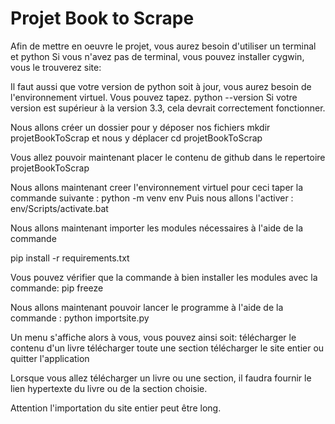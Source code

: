 # Projet Book to Scrape

Afin de mettre en oeuvre le projet, vous aurez besoin d'utiliser un terminal et python
Si vous n'avez pas de terminal, vous pouvez installer cygwin, vous le trouverez site: 

Il faut aussi que votre version de python soit à jour, vous aurez besoin de l'environnement virtuel. 
Vous pouvez tapez. python --version
Si votre version est supérieur à la version 3.3, cela devrait correctement fonctionner.

Nous allons créer un dossier pour y déposer nos fichiers
mkdir projetBookToScrap
et nous y déplacer
cd projetBookToScrap

Vous allez pouvoir maintenant placer le contenu de github dans le repertoire projetBookToScrap

Nous allons maintenant creer l'environnement virtuel pour ceci taper la commande suivante :
python -m venv env
Puis nous allons l'activer :
env/Scripts/activate.bat

Nous allons maintenant importer les modules nécessaires à l'aide de la commande 

pip install -r requirements.txt

Vous pouvez vérifier que la commande à bien installer les modules avec la commande:
pip freeze


Nous allons maintenant pouvoir lancer le programme à l'aide de la commande :
python importsite.py

Un menu s'affiche alors à vous, vous pouvez ainsi soit:
  télécharger le contenu d'un livre
  télécharger toute une section
  télécharger le site entier
  ou quitter l'application
  
Lorsque vous allez télécharger un livre ou une section, il faudra fournir le lien hypertexte du livre ou de la section choisie.

Attention l'importation du site entier peut être long.

